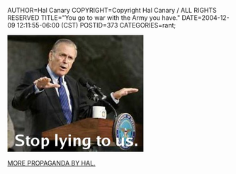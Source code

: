AUTHOR=Hal Canary
COPYRIGHT=Copyright Hal Canary / ALL RIGHTS RESERVED
TITLE="You go to war with the Army you have."
DATE=2004-12-09 12:11:55-06:00 (CST)
POSTID=373
CATEGORIES=rant;

![Rumsfeld, stop lying to us.](/images/propaganda-stop-lying-to-us.jpg)

[MORE PROPAGANDA BY HAL.](/p/propaganda)
